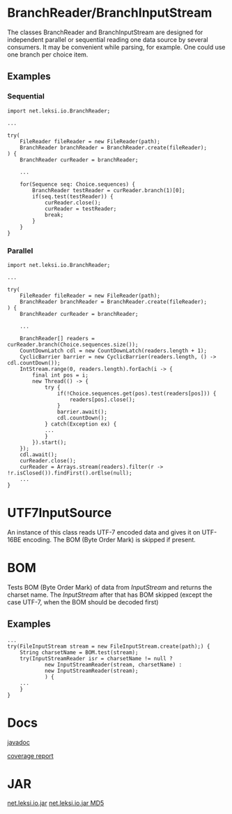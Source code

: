 # BranchReader/BranchInputStream

The classes BranchReader and BranchInputStream are designed for independent parallel or sequential reading one data source by several consumers. It may be convenient while parsing, for example. One could use one branch per choice item.

## Examples

### Sequential
    
    import net.leksi.io.BranchReader;
 
    ...
 
    try(
        FileReader fileReader = new FileReader(path);
        BranchReader branchReader = BranchReader.create(fileReader);
    ) {
        BranchReader curReader = branchReader;
     
        ...
     
        for(Sequence seq: Choice.sequences) {
            BranchReader testReader = curReader.branch(1)[0];
            if(seq.test(testReader)) {
                curReader.close();
                curReader = testReader;
                break;
            }
        }
    }
    
### Parallel

    import net.leksi.io.BranchReader;
 
    ...
 
    try(
        FileReader fileReader = new FileReader(path);
        BranchReader branchReader = BranchReader.create(fileReader);
    ) {
        BranchReader curReader = branchReader;
     
        ...
        
        BranchReader[] readers = curReader.branch(Choice.sequences.size());
        CountDownLatch cdl = new CountDownLatch(readers.length + 1);
        CyclicBarrier barrier = new CyclicBarrier(readers.length, () -> cdl.countDown());
        IntStream.range(0, readers.length).forEach(i -> {
            final int pos = i;
            new Thread(() -> {
                try {
                    if(!Choice.sequences.get(pos).test(readers[pos])) {
                        readers[pos].close();
                    }
                    barrier.await();
                    cdl.countDown();
                } catch(Exception ex) {
                ...
                }
            }).start();
        });
        cdl.await();
        curReader.close();
        curReader = Arrays.stream(readers).filter(r -> !r.isClosed()).findFirst().orElse(null);
        ...
    }
    
# UTF7InputSource

An instance of this class reads UTF-7 encoded data and gives it on UTF-16BE encoding. The BOM (Byte Order Mark) is skipped if present.

# BOM
Tests BOM (Byte Order Mark) of data from *InputStream* and 
returns the charset name. The *InputStream* after that has BOM 
skipped (except the case UTF-7, when the BOM should be decoded first)

## Examples
    ...
    try(FileInputStream stream = new FileInputStream.create(path);) {
        String charsetName = BOM.test(stream);
        try(InputStreamReader isr = charsetName != null ? 
                new InputStreamReader(stream, charsetName) :
                new InputStreamReader(stream);
                ) {
        ...
        }
    }
    
# Docs

[javadoc](http://leksi.net/net.leksi.io/javadoc/)

[coverage report](http://leksi.net/net.leksi.io/jacoco/)

# JAR

[net.leksi.io.jar](http://leksi.net/net.leksi.io/dist/net.leksi.io.jar)
[net.leksi.io.jar MD5](http://leksi.net/net.leksi.io/dist/net.leksi.io.jar.MD5)


